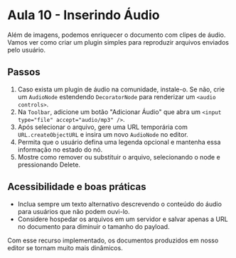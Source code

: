 # Aula 10 - Inserindo Áudio

Além de imagens, podemos enriquecer o documento com clipes de áudio. Vamos ver como criar um plugin simples para reproduzir arquivos enviados pelo usuário.

## Passos
1. Caso exista um plugin de áudio na comunidade, instale-o. Se não, crie um `AudioNode` estendendo `DecoratorNode` para renderizar um `<audio controls>`.
2. Na `Toolbar`, adicione um botão "Adicionar Áudio" que abra um `<input type="file" accept="audio/mp3" />`.
3. Após selecionar o arquivo, gere uma URL temporária com `URL.createObjectURL` e insira um novo `AudioNode` no editor.
4. Permita que o usuário defina uma legenda opcional e mantenha essa informação no estado do nó.
5. Mostre como remover ou substituir o arquivo, selecionando o node e pressionando Delete.

## Acessibilidade e boas práticas
- Inclua sempre um texto alternativo descrevendo o conteúdo do áudio para usuários que não podem ouvi-lo.
- Considere hospedar os arquivos em um servidor e salvar apenas a URL no documento para diminuir o tamanho do payload.

Com esse recurso implementado, os documentos produzidos em nosso editor se tornam muito mais dinâmicos.
